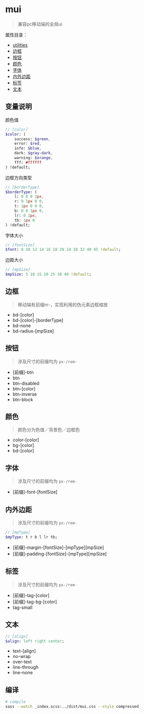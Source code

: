 # mui
> 兼容pc移动端的全局ui

属性目录：

+ [utilities](./src/utilities)
+ [边框](#边框)
+ [按钮](#按钮)
+ [颜色](#颜色)
+ [字体](#字体)
+ [内外边距](#内外边距)
+ [标签](#标签)
+ [文本](#文本)


## 变量说明

颜色值
``` sass
// [color]
$color: (
    success: $green,
    error: $red,
    info: $blue,
    dark: $gray-dark,
    warning: $orange,
    fff: #ffffff
) !default;
```

边框方向类型
``` sass
// [borderType]
$borderType: (
    l: 0 0 0 1px,
    r: 0 1px 0 0,
    t: 1px 0 0 0,
    b: 0 0 1px 0,
    lr: 0 1px,
    tb: 1px 0
) !default;
```

字体大小
``` sass
// [fontSize]
$font: 8 10 12 14 16 18 20 24 28 32 40 45 !default;
```

边距大小
``` sass
// [mpSize]
$mpSize: 5 10 15 20 25 30 40 !default;
```


## 边框
> 移动端有前缀m-，实现利用的伪元素边框缩放

+ bd-[color]
+ bd-[color]-[borderType]
+ bd-none
+ bd-radius-[mpSize]

## 按钮
> 涉及尺寸的前缀均为 `px-/rem-`

+ [前缀]-btn
+ btn
+ btn-disabled
+ btn-[color]
+ btn-inverse
+ btn-block

## 颜色
> 颜色分为色值／背景色／边框色

+ color-[color]
+ bg-[color]
+ bd-[color]

## 字体
> 涉及尺寸的前缀均为 `px-/rem-`

+ [前缀]-font-[fontSize]

## 内外边距
> 涉及尺寸的前缀均为 `px-/rem-`

```sass
// [mpType]
$mpType: t r b l lr tb;
```

+ [前缀]-margin-[fontSize]-[mpType][mpSize]
+ [前缀]-padding-[fontSize]-[mpType][mpSize]


## 标签
> 涉及尺寸的前缀均为 `px-/rem-`

+ [前缀]-tag-[color]
+ [前缀]-tag-bg-[color]
+ tag-small

## 文本
```sass
// [align]
$align: left right center;
```

+ text-[align]
+ no-wrap
+ over-text
+ line-through
+ line-none

## 编译

``` bash
# compile
sass --watch _index.scss:../dist/mui.css --style compressed
```